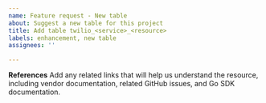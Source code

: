 ```yaml
---
name: Feature request - New table
about: Suggest a new table for this project
title: Add table twilio_<service>_<resource>
labels: enhancement, new table
assignees: ''

---
```


**References**
Add any related links that will help us understand the resource, including vendor documentation, related GitHub issues, and Go SDK documentation.
